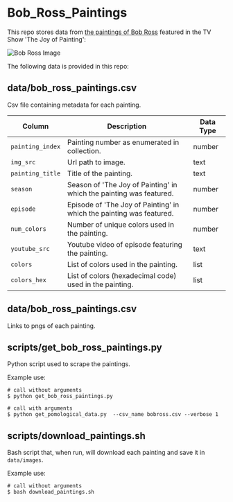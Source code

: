 # Bob_Ross_Paintings

This repo stores data from [the paintings of Bob Ross](https://www.twoinchbrush.com/all-paintings) featured in the TV Show 'The Joy of Painting':

![Bob Ross Image](http://www.findyourgood.com/wp-content/uploads/2017/03/Screen-Shot-2017-03-22-at-10.52.50-PM-1024x565.png)


The following data is provided in this repo:

## data/bob_ross_paintings.csv

Csv file containing metadata for each painting.

| Column | Description | Data Type |
|---|---|---|
| `painting_index` | Painting number as enumerated in collection. | number |
| `img_src` | Url path to image. | text |
| `painting_title` |  Title of the painting. | text |
| `season` | Season of 'The Joy of Painting' in which the painting was featured. | number |
| `episode` | Episode of 'The Joy of Painting' in which the painting was featured. | number |
| `num_colors` | Number of unique colors used in the painting. | number |
| `youtube_src` | Youtube video of episode featuring the painting. | text |
| `colors` | List of colors used in the painting. | list |
| `colors_hex` | List of colors (hexadecimal code) used in the painting. | list |


## data/bob_ross_paintings.csv

Links to pngs of each painting.


## scripts/get_bob_ross_paintings.py

Python script used to scrape the paintings.

Example use:

```
# call without arguments
$ python get_bob_ross_paintings.py

# call with arguments
$ python get_pomological_data.py  --csv_name bobross.csv --verbose 1
```


## scripts/download_paintings.sh

Bash script that, when run, will download each painting and save it in `data/images`.

Example use:

```
# call without arguments
$ bash download_paintings.sh
```
